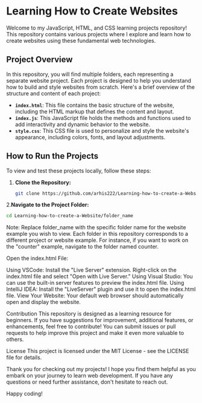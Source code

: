 # Learning How to Create Websites

Welcome to my JavaScript, HTML, and CSS learning projects repository! This repository contains various projects where I explore and learn how to create websites using these fundamental web technologies.

## Project Overview

In this repository, you will find multiple folders, each representing a separate website project. Each project is designed to help you understand how to build and style websites from scratch. Here's a brief overview of the structure and content of each project:

- **`index.html`**: This file contains the basic structure of the website, including the HTML markup that defines the content and layout.
- **`index.js`**: This JavaScript file holds the methods and functions used to add interactivity and dynamic behavior to the website.
- **`style.css`**: This CSS file is used to personalize and style the website's appearance, including colors, fonts, and layout adjustments.

## How to Run the Projects

To view and test these projects locally, follow these steps:

1. **Clone the Repository:**
   ```bash
   git clone https://github.com/arhis222/Learning-how-to-create-a-Website.git
    ```
   
2.**Navigate to the Project Folder:**
   ```bash
   cd Learning-how-to-create-a-Website/folder_name
   ```
Note: Replace folder_name with the specific folder name for the website example you wish to view. Each folder in this repository corresponds to a different project or website example. For instance, if you want to work on the "counter" example, navigate to the folder named counter.

Open the index.html File:

Using VSCode: Install the "Live Server" extension. Right-click on the index.html file and select "Open with Live Server."
Using Visual Studio: You can use the built-in server features to preview the index.html file.
Using IntelliJ IDEA: Install the "LiveServer" plugin and use it to open the index.html file.
View Your Website:
Your default web browser should automatically open and display the website.

Contribution
This repository is designed as a learning resource for beginners. If you have suggestions for improvement, additional features, or enhancements, feel free to contribute! You can submit issues or pull requests to help improve this project and make it even more valuable to others.

License
This project is licensed under the MIT License - see the LICENSE file for details.

Thank you for checking out my projects! I hope you find them helpful as you embark on your journey to learn web development. If you have any questions or need further assistance, don't hesitate to reach out.

Happy coding!
